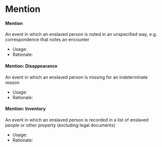 # Mention

#### Mention

An event in which an enslaved person is noted in an unspecified way, e.g. correspondence that notes an encounter

* Usage:
* Rationale:

#### Mention: Disappearance

An event in which an enslaved person is missing for an indeterminate reason

* Usage:
* Rationale:

#### Mention: Inventory

An event in which an enslaved person is recorded in a list of enslaved people or other property (excluding legal documents)

* Usage:
* Rationale:
